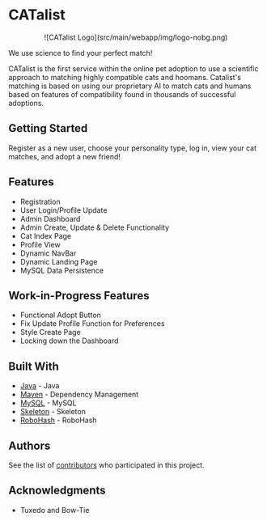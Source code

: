 # CATalist
<p align="center">
![CATalist Logo](src/main/webapp/img/logo-nobg.png)
</p>

We use science to find your perfect match!

CATalist is the first service within the online pet adoption to use a scientific approach to matching highly compatible cats and hoomans. Catalist's matching is based on using our proprietary AI to match cats and humans based on features of compatibility found in thousands of successful adoptions.


## Getting Started

Register as a new user, choose your personality type, log in, view your cat matches, and adopt a new friend!


## Features

* Registration
* User Login/Profile Update
* Admin Dashboard 
* Admin Create, Update & Delete Functionality
* Cat Index Page
* Profile View
* Dynamic NavBar
* Dynamic Landing Page
* MySQL Data Persistence

## Work-in-Progress Features

* Functional Adopt Button
* Fix Update Profile Function for Preferences
* Style Create Page
* Locking down the Dashboard


## Built With

* [Java](https://www.java.com/en/) - Java
* [Maven](https://maven.apache.org/) - Dependency Management
* [MySQL](http://mysql.com/) - MySQL
* [Skeleton](http://getskeleton.com/) - Skeleton
* [RoboHash](https://robohash.org/) - RoboHash


## Authors

See the list of [contributors](https://github.com/catlister/Catlister/graphs/contributors) who participated in this project.


## Acknowledgments

* Tuxedo and Bow-Tie
